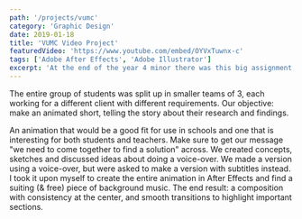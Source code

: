 ```yaml
---
path: '/projects/vumc'
category: 'Graphic Design'
date: 2019-01-18
title: 'VUMC Video Project'
featuredVideo: 'https://www.youtube.com/embed/OYVxTuwnx-c'
tags: ['Adobe After Effects', 'Adobe Illustrator']
excerpt: 'At the end of the year 4 minor there was this big assignment: make a datavisualization for a client according to their needs & requirements.'
---
```


The entire group of students was split up in smaller teams of 3, each working for a different client with different requirements. Our objective: make an animated short, telling the story about their research and findings.

An animation that would be a good fit for use in schools and one that is interesting for both students and teachers. Make sure to get our message "we need to come together to find a solution" across. We created concepts, sketches and discussed ideas about doing a voice-over. We made a version using a voice-over, but were asked to make a version with subtitles instead. I took it upon myself to create the entire animation in After Effects and find a suiting (& free) piece of background music. The end result: a composition with consistency at the center, and smooth transitions to highlight important sections.
